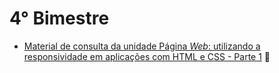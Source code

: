 # 4° Bimestre
- [Material de consulta da unidade Página _Web_: utilizando a responsividade em aplicações com HTML e CSS - Parte 1](https://drive.google.com/drive/folders/1P59ZzTVz8mWOAWueV_zdeSHBzwsm_UpX?usp=sharing) 📱
